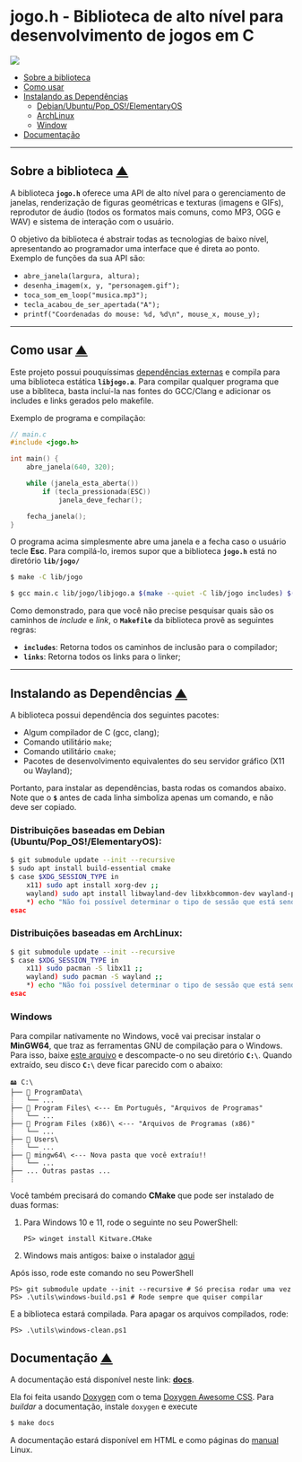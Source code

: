 # jogo.h - Biblioteca de alto nível para desenvolvimento de jogos em C

<p align="left">
    <a href="https://syndelis.github.io/jogo.h" alt="Documentação">
    <img src="https://img.shields.io/static/v1?label=Docs&message=GitHub Pages&color=blue&style=for-the-badge&logo=gitbook" />
    </a>
</p>

- [Sobre a biblioteca](#sobre-a-biblioteca-)
- [Como usar](#como-usar-)
- [Instalando as Dependências](#instalando-as-dependências-)
    - [Debian/Ubuntu/Pop_OS!/ElementaryOS](#distribuições-baseadas-em-debian-ubuntupop_oselementaryos)
    - [ArchLinux](#distribuições-baseadas-em-archlinux)
    - [Window](#windows)
- [Documentação](#documentação-)

---

## Sobre a biblioteca [▲]

A biblioteca **`jogo.h`** oferece uma API de alto nível para o gerenciamento de
janelas, renderização de figuras geométricas e texturas (imagens e GIFs), 
reprodutor de áudio (todos os formatos mais comuns, como MP3, OGG e WAV) e
sistema de interação com o usuário.

O objetivo da biblioteca é abstrair todas as tecnologias de baixo nível,
apresentando ao programador uma interface que é direta ao ponto. Exemplo de
funções da sua API são:

- `abre_janela(largura, altura);`
- `desenha_imagem(x, y, "personagem.gif");`
- `toca_som_em_loop("musica.mp3");`
- `tecla_acabou_de_ser_apertada("A");`
- `printf("Coordenadas do mouse: %d, %d\n", mouse_x, mouse_y);`

---

## Como usar [▲]

Este projeto possui pouquíssimas
[dependências externas](#dependências-e-compilação) e compila para uma 
biblioteca estática **`libjogo.a`**. Para compilar qualquer programa que use a
bibliteca, basta incluí-la nas fontes do GCC/Clang e adicionar os includes e
links gerados pelo makefile.

Exemplo de programa e compilação:

```c
// main.c
#include <jogo.h>

int main() {
    abre_janela(640, 320);

    while (janela_esta_aberta())
        if (tecla_pressionada(ESC))
            janela_deve_fechar();

    fecha_janela();
}
```

O programa acima simplesmente abre uma janela e a fecha caso o usuário tecle
**Esc**. Para compilá-lo, iremos supor que a biblioteca **`jogo.h`** está no
diretório **`lib/jogo/`**

```sh
$ make -C lib/jogo

$ gcc main.c lib/jogo/libjogo.a $(make --quiet -C lib/jogo includes) $(make --quiet -C lib/jogo links)
```

Como demonstrado, para que você não precise pesquisar quais são os caminhos de 
*include* e *link*, o **`Makefile`** da biblioteca provê as seguintes regras:

- **`includes`**: Retorna todos os caminhos de inclusão para o compilador;
- **`links`**: Retorna todos os links para o linker;

---

## Instalando as Dependências [▲]

A biblioteca possui dependência dos seguintes pacotes:
- Algum compilador de C (gcc, clang);
- Comando utilitário `make`;
- Comando utilitário `cmake`;
- Pacotes de desenvolvimento equivalentes do seu servidor gráfico (X11 ou Wayland);

Portanto, para instalar as dependências, basta rodas os comandos abaixo. Note que o **`$`** antes de cada linha simboliza apenas um comando, e não deve ser copiado.

### Distribuições baseadas em Debian (Ubuntu/Pop_OS!/ElementaryOS):
```sh
$ git submodule update --init --recursive
$ sudo apt install build-essential cmake
$ case $XDG_SESSION_TYPE in
    x11) sudo apt install xorg-dev ;;
    wayland) sudo apt install libwayland-dev libxkbcommon-dev wayland-protocols extra-cmake-modules;;
    *) echo "Não foi possível determinar o tipo de sessão que está sendo usada" ;;
esac
```

### Distribuições baseadas em ArchLinux:
```sh
$ git submodule update --init --recursive
$ case $XDG_SESSION_TYPE in
    x11) sudo pacman -S libx11 ;;
    wayland) sudo pacman -S wayland ;;
    *) echo "Não foi possível determinar o tipo de sessão que está sendo usada" ;;
esac
```

### Windows

Para compilar nativamente no Windows, você vai precisar instalar o **MinGW64**, que traz as ferramentas GNU de compilação para o Windows.
Para isso, baixe [este arquivo](https://sourceforge.net/projects/mingw-w64/files/Toolchains%20targetting%20Win64/Personal%20Builds/mingw-builds/8.1.0/threads-win32/seh/x86_64-8.1.0-release-win32-seh-rt_v6-rev0.7z/download) e
descompacte-o no seu diretório **`C:\`**. Quando extraído, seu disco **`C:\`**
deve ficar parecido com o abaixo:

```
🖴 C:\
├── 📁 ProgramData\
┊   └── ...
├── 📁 Program Files\ <--- Em Português, "Arquivos de Programas"
┊   └── ...
├── 📁 Program Files (x86)\ <--- "Arquivos de Programas (x86)"
┊   └── ...
├── 📁 Users\
┊   └── ...
├── 📁 mingw64\ <--- Nova pasta que você extraíu!!
┊   └── ...
├── ... Outras pastas ...
┊
```

Você também precisará do comando **CMake** que pode ser instalado de duas
formas:

1. Para Windows 10 e 11, rode o seguinte no seu PowerShell:

    ```pwsh
    PS> winget install Kitware.CMake
    ```

2. Windows mais antigos: baixe o instalador [aqui](https://github.com/Kitware/CMake/releases/download/v3.24.2/cmake-3.24.2-windows-x86_64.msi)

Após isso, rode este comando no seu PowerShell

```pwsh
PS> git submodule update --init --recursive # Só precisa rodar uma vez
PS> .\utils\windows-build.ps1 # Rode sempre que quiser compilar
```

E a biblioteca estará compilada. Para apagar os arquivos compilados, rode:

```pwsh
PS> .\utils\windows-clean.ps1
```

## Documentação [▲]

A documentação está disponível neste link: **[docs]**.

Ela foi feita usando [Doxygen](https://doxygen.nl) com o tema
[Doxygen Awesome CSS](https://jothepro.github.io/doxygen-awesome-css/index.html). Para *buildar* a documentação, instale `doxygen` e execute

```sh
$ make docs
```

A documentação estará disponível em HTML e como páginas do
[manual](https://www.kernel.org/doc/man-pages/) Linux.

[▲]: #jogoh---biblioteca-de-alto-nível-para-desenvolvimento-de-jogos-em-c
[docs]: https://syndelis.github.com/jogo.h